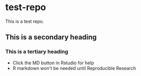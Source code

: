 # test-repo
This is a test repo.

## This is a secondary heading
### This is a tertiary heading

* Click the MD button in Rstudio for help
* R markdown won't be needed until Reproducible Research